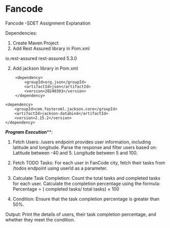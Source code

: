 # Fancode
Fancode -SDET Assignment 
Explanation

Dependencies:
1. Create Maven Project
1. Add Rest Assured library in Pom.xml

 <dependency>
        <groupId>io.rest-assured</groupId>
        <artifactId>rest-assured</artifactId>
        <version>5.3.0</version>
    </dependency>
    
2. Add jackson library in Pom.xml

	<!-- https://mvnrepository.com/artifact/org.json/json -->
		<dependency>
			<groupId>org.json</groupId>
			<artifactId>json</artifactId>
			<version>20240303</version>
		</dependency>

<!-- Jackson Databind for JSON Parsing -->
    <dependency>
        <groupId>com.fasterxml.jackson.core</groupId>
        <artifactId>jackson-databind</artifactId>
        <version>2.15.2</version>
    </dependency>

    
***Program Execution*****:

1. Fetch Users:
/users endpoint provides user information, including latitude and longitude.
Parse the response and filter users based on:
Latitude between -40 and 5.
Longitude between 5 and 100.

2. Fetch TODO Tasks:
For each user in FanCode city, fetch their tasks from /todos endpoint using userId as a parameter.

3. Calculate Task Completion:
Count the total tasks and completed tasks for each user.
Calculate the completion percentage using the formula:
Percentage
= ( completed tasks/ total tasks) × 100

4. Condition:
Ensure that the task completion percentage is greater than 50%.

Output:
Print the details of users, their task completion percentage, and whether they meet the condition.
